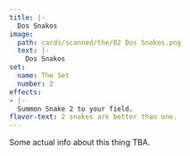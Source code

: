 ```yaml
---
title: |-
  Dos Snakos
image: 
  path: cards/scanned/the/02 Dos Snakos.png
  text: |-
    Dos Snakos
set:
  name: The Set
  number: 2
effects: 
- |-
  Summon Snake 2 to your field.
flavor-text: 2 snakes are better than one.
---
```

Some actual info about this thing TBA.
